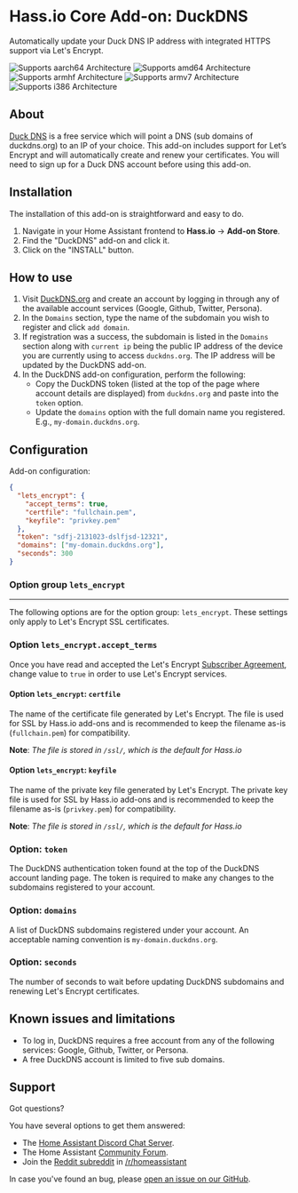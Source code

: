 # Hass.io Core Add-on: DuckDNS

Automatically update your Duck DNS IP address with integrated HTTPS support via Let's Encrypt.

![Supports aarch64 Architecture][aarch64-shield] ![Supports amd64 Architecture][amd64-shield] ![Supports armhf Architecture][armhf-shield] ![Supports armv7 Architecture][armv7-shield] ![Supports i386 Architecture][i386-shield]

## About

[Duck DNS][duckdns] is a free service which will point a DNS (sub domains of duckdns.org) to an IP of your choice. This add-on includes support for Let’s Encrypt and will automatically create and renew your certificates. You will need to sign up for a Duck DNS account before using this add-on.

## Installation

The installation of this add-on is straightforward and easy to do.

1. Navigate in your Home Assistant frontend to **Hass.io** -> **Add-on Store**.
2. Find the "DuckDNS" add-on and click it.
3. Click on the "INSTALL" button.

## How to use

1. Visit [DuckDNS.org](https://www.duckdns.org/) and create an account by logging in through any of the available account services (Google, Github, Twitter, Persona).
2. In the `Domains` section, type the name of the subdomain you wish to register and click `add domain`.
3. If registration was a success, the subdomain is listed in the `Domains` section along with `current ip` being the public IP address of the device you are currently using to access `duckdns.org`. The IP address will be updated by the DuckDNS add-on.
4. In the DuckDNS add-on configuration, perform the following:
    - Copy the DuckDNS token (listed at the top of the page where account details are displayed) from `duckdns.org` and paste into the `token` option.
    - Update the `domains` option with the full domain name you registered. E.g., `my-domain.duckdns.org`.


## Configuration

Add-on configuration:

```json
{
  "lets_encrypt": {
    "accept_terms": true,
    "certfile": "fullchain.pem",
    "keyfile": "privkey.pem"
  },
  "token": "sdfj-2131023-dslfjsd-12321",
  "domains": ["my-domain.duckdns.org"],
  "seconds": 300
}
```

### Option group `lets_encrypt`

---

The following options are for the option group: `lets_encrypt`. These settings
only apply to Let's Encrypt SSL  certificates.


### Option `lets_encrypt.accept_terms`

Once you have read and accepted the Let's Encrypt [Subscriber Agreement](https://letsencrypt.org/repository/), change value to `true` in order to use Let's Encrypt services.


#### Option `lets_encrypt`: `certfile`

The name of the certificate file generated by Let's Encrypt. The file is used for SSL by Hass.io add-ons and is recommended to keep the filename as-is (`fullchain.pem`) for compatibility.

**Note**: _The file is stored in `/ssl/`, which is the default for Hass.io_

#### Option `lets_encrypt`: `keyfile`

The name of the private key file generated by Let's Encrypt. The private key file is used for SSL by Hass.io add-ons and is recommended to keep the filename as-is (`privkey.pem`) for compatibility.

**Note**: _The file is stored in `/ssl/`, which is the default for Hass.io_


### Option: `token`

The DuckDNS authentication token found at the top of the DuckDNS account landing page. The token is required to make any changes to the subdomains registered to your account.

### Option: `domains`

A list of DuckDNS subdomains registered under your account. An acceptable naming convention is `my-domain.duckdns.org`.

### Option: `seconds`

The number of seconds to wait before updating DuckDNS subdomains and renewing Let's Encrypt certificates.

## Known issues and limitations

- To log in, DuckDNS requires a free account from any of the following services: Google, Github, Twitter, or Persona.
- A free DuckDNS account is limited to five sub domains.


## Support

Got questions?

You have several options to get them answered:

- The [Home Assistant Discord Chat Server][discord].
- The Home Assistant [Community Forum][forum].
- Join the [Reddit subreddit][reddit] in [/r/homeassistant][reddit]

In case you've found an bug, please [open an issue on our GitHub][issue].

[aarch64-shield]: https://img.shields.io/badge/aarch64-yes-green.svg
[amd64-shield]: https://img.shields.io/badge/amd64-yes-green.svg
[armhf-shield]: https://img.shields.io/badge/armhf-yes-green.svg
[armv7-shield]: https://img.shields.io/badge/armv7-yes-green.svg
[discord]: https://discord.gg/c5DvZ4e
[forum]: https://community.home-assistant.io
[i386-shield]: https://img.shields.io/badge/i386-yes-green.svg
[issue]: https://github.com/home-assistant/hassio-addons/issues
[reddit]: https://reddit.com/r/homeassistant
[duckdns]: https://duckdns.org
